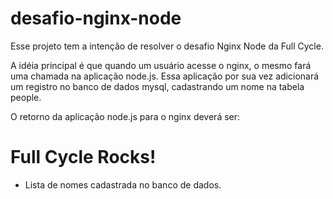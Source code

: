 # desafio-nginx-node

Esse projeto tem a intenção de resolver o desafio Nginx Node da Full Cycle.

A idéia principal é que quando um usuário acesse o nginx, o mesmo fará uma chamada na aplicação node.js. Essa aplicação por sua vez adicionará um registro no banco de  dados mysql, cadastrando um nome na tabela people.

O retorno da aplicação node.js para o nginx deverá ser:

<h1>Full Cycle Rocks!</h1>

- Lista de nomes cadastrada no banco de dados.

